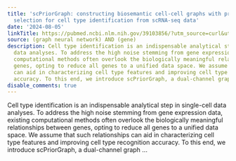 ```yaml
---
title: 'scPriorGraph: constructing biosemantic cell-cell graphs with prior gene set
  selection for cell type identification from scRNA-seq data'
date: '2024-08-05'
linkTitle: https://pubmed.ncbi.nlm.nih.gov/39103856/?utm_source=curl&utm_medium=rss&utm_campaign=pubmed-2&utm_content=1x5bM_TNL8gjogAcnslpo2s2PbDe-61JVM2h9yowOYSiZ7Dkrt&fc=20220919211934&ff=20240806181147&v=2.18.0.post9+e462414
source: (graph neural network) AND (gene)
description: Cell type identification is an indispensable analytical step in single-cell
  data analyses. To address the high noise stemming from gene expression data, existing
  computational methods often overlook the biologically meaningful relationships between
  genes, opting to reduce all genes to a unified data space. We assume that such relationships
  can aid in characterizing cell type features and improving cell type recognition
  accuracy. To this end, we introduce scPriorGraph, a dual-channel graph ...
disable_comments: true
---
```

Cell type identification is an indispensable analytical step in single-cell data analyses. To address the high noise stemming from gene expression data, existing computational methods often overlook the biologically meaningful relationships between genes, opting to reduce all genes to a unified data space. We assume that such relationships can aid in characterizing cell type features and improving cell type recognition accuracy. To this end, we introduce scPriorGraph, a dual-channel graph ...